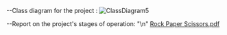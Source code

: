 --Class diagram for the project : 
![ClassDiagram5](https://github.com/YusufAtti/RockPaperScissors/assets/158186024/9a765053-e3fb-438d-8107-e8cdcf35430b)

--Report on the project's stages of operation:
"\n"
[Rock Paper Scissors.pdf](https://github.com/YusufAtti/RockPaperScissors/files/14228900/Rock.Paper.Scissors.pdf)
